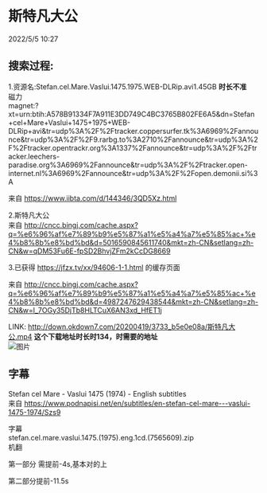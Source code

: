 # 斯特凡大公
2022/5/5 10:27  

## 搜索过程:
1.资源名:Stefan.cel.Mare.Vaslui.1475.1975.WEB-DLRip.avi1.45GB   **时长不准**    
磁力  
magnet:?xt=urn:btih:A578B91334F7A911E3DD749C4BC3765B802FE6A5&dn=Stefan+cel+Mare+Vaslui+1475+1975+WEB-DLRip+avi&tr=udp%3A%2F%2Ftracker.coppersurfer.tk%3A6969%2Fannounce&tr=udp%3A%2F%2F9.rarbg.to%3A2710%2Fannounce&tr=udp%3A%2F%2Ftracker.opentrackr.org%3A1337%2Fannounce&tr=udp%3A%2F%2Ftracker.leechers-paradise.org%3A6969%2Fannounce&tr=udp%3A%2F%2Ftracker.open-internet.nl%3A6969%2Fannounce&tr=udp%3A%2F%2Fopen.demonii.si%3A

来自 <https://www.iibta.com/d/144346/3QD5Xz.html> 

2.斯特凡大公    
来自 <http://cncc.bingj.com/cache.aspx?q=%e6%96%af%e7%89%b9%e5%87%a1%e5%a4%a7%e5%85%ac+%e4%b8%8b%e8%bd%bd&d=5016590845611740&mkt=zh-CN&setlang=zh-CN&w=qDM53Fu6E-fpSD2BhvjZFm2kCcDG8669>

3.已获得 https://jfzx.tv/xx/94606-1-1.html 的缓存页面

来自 <http://cncc.bingj.com/cache.aspx?q=%e6%96%af%e7%89%b9%e5%87%a1%e5%a4%a7%e5%85%ac+%e4%b8%8b%e8%bd%bd&d=4987247629438544&mkt=zh-CN&setlang=zh-CN&w=l_7OGy35DjTb8HLTCuX6AN3xd_HfET1j> 

LINK: http://down.okdown7.com/20200419/3733_b5e0e08a/斯特凡大公.mp4     **这个下载地址时长时134，时需要的地址**  
![图片](https://user-images.githubusercontent.com/84896436/166855434-582ee012-c730-4d36-bae5-a479037eb5d9.png)

## 字幕 
Stefan cel Mare - Vaslui 1475 (1974) - English subtitles  
来自 <https://www.podnapisi.net/en/subtitles/en-stefan-cel-mare---vaslui-1475-1974/Szs9>   

字幕  
stefan.cel.mare.vaslui.1475.(1975).eng.1cd.(7565609).zip  
机翻  

第一部分  需提前-4s,基本对的上

第二部分提前-11.5s



